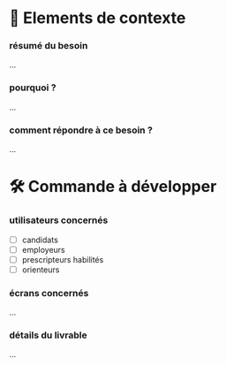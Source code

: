 # 📜 Elements de contexte

### résumé du besoin
…

### pourquoi ?
…

### comment répondre à ce besoin ?
…

# 🛠 Commande à développer

### utilisateurs concernés
- [ ] candidats
- [ ] employeurs
- [ ] prescripteurs habilités
- [ ] orienteurs

### écrans concernés
…

### détails du livrable
…

